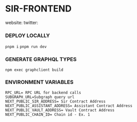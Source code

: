 # SIR-FRONTEND

website:
twitter:

### DEPLOY LOCALLY

`pnpm i`
`pnpm run dev`

### GENERATE GRAPHQL TYPES

`npm exec graphclient build`

### ENVIRONMENT VARIABLES

```
RPC_URL= RPC URL for backend calls
SUBGRAPH_URL=Subgraph query url
NEXT_PUBLIC_SIR_ADDRESS= Sir Contract Address
NEXT_PUBLIC_ASSISTANT_ADDRESS= Assistant Contract Address
NEXT_PUBLIC_VAULT_ADDRESS= Vault Contract Address
NEXT_PUBLIC_CHAIN_ID= Chain id - Ex. 1
```
